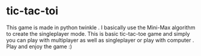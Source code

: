 # tic-tac-toi
This game is made in python twinkle .
I basically use the Mini-Max algorithm to create the singleplayer mode.
This is basic tic-tac-toe game and simply you can play with multiplayer as well as singleplayer or play with computer .
Play and enjoy the game :)
